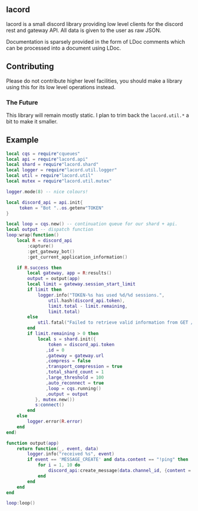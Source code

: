 ## lacord

lacord is a small discord library providing low level clients for the discord rest and gateway API.
All data is given to the user as raw JSON.

Documentation is sparsely provided in the form of LDoc comments which can be processed into a document using LDoc.

## Contributing

Please do not contribute higher level facilities, you should make a library using this for its low level operations instead.

### The Future

This library will remain mostly static. I plan to trim back the `lacord.util.*` a bit to make it smaller.

## Example

```lua
local cqs = require"cqueues"
local api = require"lacord.api"
local shard = require"lacord.shard"
local logger = require"lacord.util.logger"
local util = require"lacord.util"
local mutex = require"lacord.util.mutex"

logger.mode(8) -- nice colours!

local discord_api = api.init{
     token = "Bot "..os.getenv"TOKEN"
}

local loop = cqs.new() -- continuation queue for our shard + api.
local output -- dispatch function
loop:wrap(function()
    local R = discord_api
        :capture()
        :get_gateway_bot()
        :get_current_application_information()

    if R.success then
        local gateway, app = R:results()
        output = output(app)
        local limit = gateway.session_start_limit
        if limit then
            logger.info("TOKEN-%s has used %d/%d sessions.",
                util.hash(discord_api.token),
                limit.total - limit.remaining,
                limit.total)
        else
            util.fatal("Failed to retrieve valid information from GET /gateway/bot $white;%s$error;", write(data))
        end
        if limit.remaining > 0 then
            local s = shard.init({
                token = discord_api.token
               ,id = 0
               ,gateway = gateway.url
               ,compress = false
               ,transport_compression = true
               ,total_shard_count = 1
               ,large_threshold = 100
               ,auto_reconnect = true
               ,loop = cqs.running()
               ,output = output
           }, mutex.new())
           s:connect()
        end
    else
        logger.error(R.error)
    end
end)

function output(app)
    return function(_, event, data)
        logger.info("received %s", event)
        if event == 'MESSAGE_CREATE' and data.content == "!ping" then
            for i = 1, 10 do
                discord_api:create_message(data.channel_id, {content = "pong!"..i})
            end
        end
    end
end

loop:loop()
```
